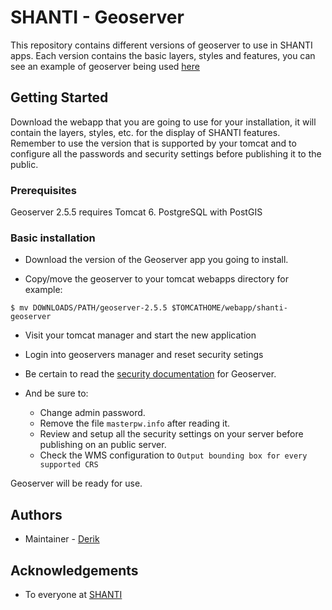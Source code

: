 # SHANTI - Geoserver

This repository contains different versions of geoserver to use in SHANTI apps. Each version contains the basic layers, styles and features, you can see an example of geoserver being used [here](places.kmaps.virginia.edu/features/1)

## Getting Started

Download the webapp that you are going to use for your installation, it will contain the layers, styles, etc. for the display of SHANTI features. Remember to use the version that is supported by your tomcat and to configure all the passwords and security settings before publishing it to the public.

### Prerequisites

Geoserver 2.5.5 requires Tomcat 6.
PostgreSQL with PostGIS

### Basic installation

* Download the version of the Geoserver app you going to install.

* Copy/move the geoserver to your tomcat webapps directory for example:

`$ mv DOWNLOADS/PATH/geoserver-2.5.5 $TOMCATHOME/webapp/shanti-geoserver`

* Visit your tomcat manager and start the new application

* Login into geoservers manager and reset security setings

* Be certain to read the [security documentation](http://docs.geoserver.org/latest/en/user/security/index.html#security) for Geoserver.

* And be sure to:
  + Change admin password.
  + Remove the file `masterpw.info` after reading it.
  + Review and setup all the security settings on your server before publishing on an public server.
  + Check the WMS configuration to `Output bounding box for every supported CRS`

Geoserver will be ready for use.

## Authors

* Maintainer - [Derik](https://github.com/rderik)


## Acknowledgements

* To everyone at [SHANTI](https://github.com/orgs/shanti-uva/people)
